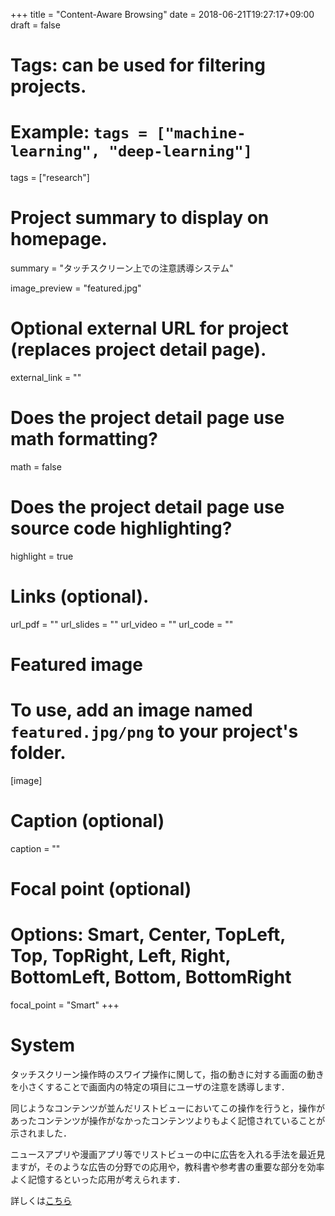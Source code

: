 +++
title = "Content-Aware Browsing"
date = 2018-06-21T19:27:17+09:00
draft = false

# Tags: can be used for filtering projects.
# Example: `tags = ["machine-learning", "deep-learning"]`
tags = ["research"]

# Project summary to display on homepage.
summary = "タッチスクリーン上での注意誘導システム"

image_preview = "featured.jpg"
# Optional external URL for project (replaces project detail page).
external_link = ""

# Does the project detail page use math formatting?
math = false

# Does the project detail page use source code highlighting?
highlight = true

# Links (optional).
url_pdf = ""
url_slides = ""
url_video = ""
url_code = ""

# Featured image
# To use, add an image named `featured.jpg/png` to your project's folder. 
[image]
  # Caption (optional)
  caption = ""
  
  # Focal point (optional)
  # Options: Smart, Center, TopLeft, Top, TopRight, Left, Right, BottomLeft, Bottom, BottomRight
  focal_point = "Smart"
+++

# System
タッチスクリーン操作時のスワイプ操作に関して，指の動きに対する画面の動きを小さくすることで画面内の特定の項目にユーザの注意を誘導します．

同じようなコンテンツが並んだリストビューにおいてこの操作を行うと，操作があったコンテンツが操作がなかったコンテンツよりもよく記憶されていることが示されました．

ニュースアプリや漫画アプリ等でリストビューの中に広告を入れる手法を最近見ますが，そのような広告の分野での応用や，教科書や参考書の重要な部分を効率よく記憶するといった応用が考えられます．

詳しくは[こちら](https://www.jstage.jst.go.jp/article/tvrsj/23/3/23_139/_article/-char/ja)

